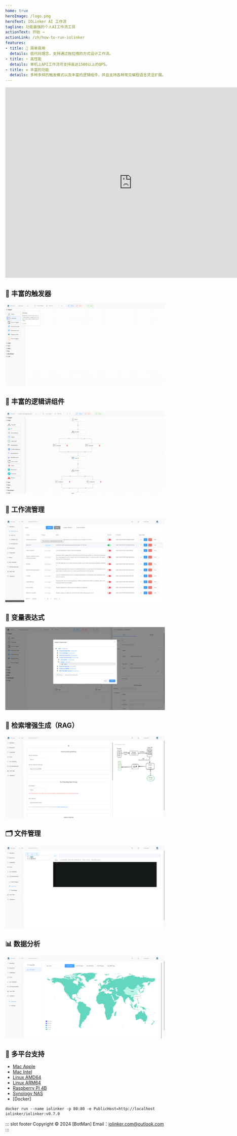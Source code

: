 ```yaml
---
home: true
heroImage: /logo.png
heroText: IOLinker AI 工作流
tagline: 功能最强的个人AI工作流工具
actionText: 开始 →
actionLink: /zh/how-to-run-iolinker
features:
- title: 🤖 简单易用
  details: 低代码理念，支持通过拖拉拽的方式设计工作流。
- title: ⚡ 高性能
  details: 单机上API工作流可支持高达1500以上的QPS。
- title: ⚒️ 丰富的功能
  details: 多种多样的触发模式以及丰富的逻辑组件，并且支持各种常见编程语言灵活扩展。
---
```

<iframe 
    width="800" 
    height="600" 
    src="https://www.youtube.com/embed/yeeWO2zKVgA"  frameborder="0" 
    allow="accelerometer; autoplay; encrypted-media; gyroscope; picture-in-picture" 
    allowfullscreen>
</iframe>


## 🌟 丰富的触发器
![](/rich-trigger.png)

## 🌟 丰富的逻辑讲组件
![](/logic.png)

## 🌟 工作流管理
![](/workflow-management.png)

## 🌟 变量表达式
![](/variable-expression.png)

## 🌟 检索增强生成（RAG）
![](/local-knowledge.png)

## 🗂️ 文件管理
![](/file-management.png)

## 📊 数据分析
![](/data-analysis-worldmap.png)

## 🌟 多平台支持
- [Mac Apple](https://github.com/iolinker/iolinker.com/releases/download/v0.7.0/iolinker-standalone-darwin-arm64-v0.7.0.tar.gz)
- [Mac Intel](https://github.com/iolinker/iolinker.com/releases/download/v0.7.0/iolinker-standalone-darwin-amd64-v0.7.0.tar.gz)
- [Linux AMD64](https://github.com/iolinker/iolinker.com/releases/download/v0.7.0/iolinker-standalone-linux-amd64-v0.7.0.tar.gz)
- [Linux ARM64](https://github.com/iolinker/iolinker.com/releases/download/v0.7.0/iolinker-standalone-linux-amd64-v0.7.0.tar.gz)
- [Raspberry PI 4B](https://github.com/iolinker/iolinker.com/releases/download/v0.7.0/iolinker-standalone-linux-armv7-v0.7.0.tar.gz)
- [Synology NAS](https://github.com/iolinker/iolinker.com/releases/download/v0.7.0/iolinker-standalone-linux-armv7-v0.7.0.tar.gz)
- [Docker]
```
docker run --name iolinker -p 80:80 -e PublicHost=http://localhost iolinker/iolinker:v0.7.0

```

::: slot footer
Copyright © 2024 [BotMan] Email：iolinker.com@outlook.com
:::